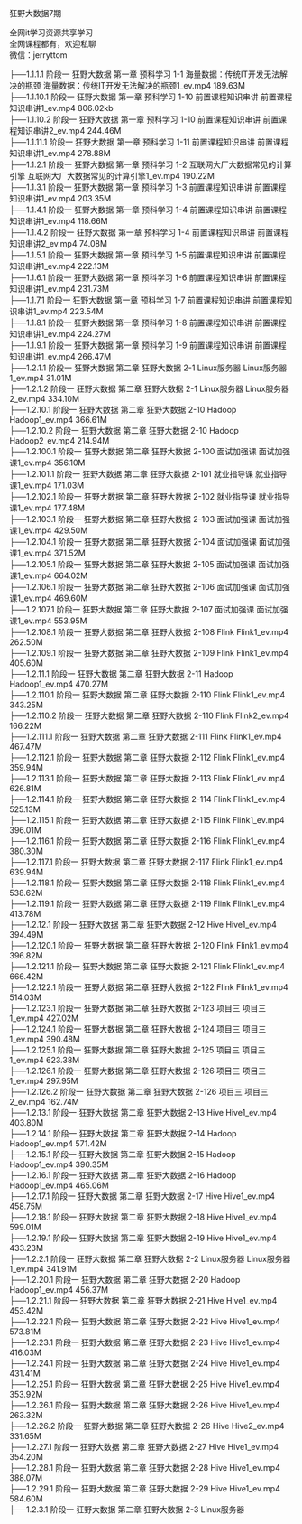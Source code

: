 狂野大数据7期

全网it学习资源共享学习<br>全网课程都有，欢迎私聊<br>微信：jerryttom<br>

├──1.1.1.1 阶段一 狂野大数据 第一章 预科学习 1-1 海量数据：传统IT开发无法解决的瓶颈 海量数据：传统IT开发无法解决的瓶颈1_ev.mp4 189.63M<br> ├──1.1.10.1 阶段一 狂野大数据 第一章 预科学习 1-10 前置课程知识串讲 前置课程知识串讲1_ev.mp4 806.02kb<br> ├──1.1.10.2 阶段一 狂野大数据 第一章 预科学习 1-10 前置课程知识串讲 前置课程知识串讲2_ev.mp4 244.46M<br> ├──1.1.11.1 阶段一 狂野大数据 第一章 预科学习 1-11 前置课程知识串讲 前置课程知识串讲1_ev.mp4 278.88M<br> ├──1.1.2.1 阶段一 狂野大数据 第一章 预科学习 1-2 互联网大厂大数据常见的计算引擎 互联网大厂大数据常见的计算引擎1_ev.mp4 190.22M<br> ├──1.1.3.1 阶段一 狂野大数据 第一章 预科学习 1-3 前置课程知识串讲 前置课程知识串讲1_ev.mp4 203.35M<br> ├──1.1.4.1 阶段一 狂野大数据 第一章 预科学习 1-4 前置课程知识串讲 前置课程知识串讲1_ev.mp4 118.66M<br> ├──1.1.4.2 阶段一 狂野大数据 第一章 预科学习 1-4 前置课程知识串讲 前置课程知识串讲2_ev.mp4 74.08M<br> ├──1.1.5.1 阶段一 狂野大数据 第一章 预科学习 1-5 前置课程知识串讲 前置课程知识串讲1_ev.mp4 222.13M<br> ├──1.1.6.1 阶段一 狂野大数据 第一章 预科学习 1-6 前置课程知识串讲 前置课程知识串讲1_ev.mp4 231.73M<br> ├──1.1.7.1 阶段一 狂野大数据 第一章 预科学习 1-7 前置课程知识串讲 前置课程知识串讲1_ev.mp4 223.54M<br> ├──1.1.8.1 阶段一 狂野大数据 第一章 预科学习 1-8 前置课程知识串讲 前置课程知识串讲1_ev.mp4 224.27M<br> ├──1.1.9.1 阶段一 狂野大数据 第一章 预科学习 1-9 前置课程知识串讲 前置课程知识串讲1_ev.mp4 266.47M<br> ├──1.2.1.1 阶段一 狂野大数据 第二章 狂野大数据 2-1 Linux服务器 Linux服务器1_ev.mp4 31.01M<br> ├──1.2.1.2 阶段一 狂野大数据 第二章 狂野大数据 2-1 Linux服务器 Linux服务器2_ev.mp4 334.10M<br> ├──1.2.10.1 阶段一 狂野大数据 第二章 狂野大数据 2-10 Hadoop Hadoop1_ev.mp4 366.61M<br> ├──1.2.10.2 阶段一 狂野大数据 第二章 狂野大数据 2-10 Hadoop Hadoop2_ev.mp4 214.94M<br> ├──1.2.100.1 阶段一 狂野大数据 第二章 狂野大数据 2-100 面试加强课 面试加强课1_ev.mp4 356.10M<br> ├──1.2.101.1 阶段一 狂野大数据 第二章 狂野大数据 2-101 就业指导课 就业指导课1_ev.mp4 171.03M<br> ├──1.2.102.1 阶段一 狂野大数据 第二章 狂野大数据 2-102 就业指导课 就业指导课1_ev.mp4 177.48M<br> ├──1.2.103.1 阶段一 狂野大数据 第二章 狂野大数据 2-103 面试加强课 面试加强课1_ev.mp4 429.50M<br> ├──1.2.104.1 阶段一 狂野大数据 第二章 狂野大数据 2-104 面试加强课 面试加强课1_ev.mp4 371.52M<br> ├──1.2.105.1 阶段一 狂野大数据 第二章 狂野大数据 2-105 面试加强课 面试加强课1_ev.mp4 664.02M<br> ├──1.2.106.1 阶段一 狂野大数据 第二章 狂野大数据 2-106 面试加强课 面试加强课1_ev.mp4 469.60M<br> ├──1.2.107.1 阶段一 狂野大数据 第二章 狂野大数据 2-107 面试加强课 面试加强课1_ev.mp4 553.95M<br> ├──1.2.108.1 阶段一 狂野大数据 第二章 狂野大数据 2-108 Flink Flink1_ev.mp4 262.50M<br> ├──1.2.109.1 阶段一 狂野大数据 第二章 狂野大数据 2-109 Flink Flink1_ev.mp4 405.60M<br> ├──1.2.11.1 阶段一 狂野大数据 第二章 狂野大数据 2-11 Hadoop Hadoop1_ev.mp4 470.27M<br> ├──1.2.110.1 阶段一 狂野大数据 第二章 狂野大数据 2-110 Flink Flink1_ev.mp4 343.25M<br> ├──1.2.110.2 阶段一 狂野大数据 第二章 狂野大数据 2-110 Flink Flink2_ev.mp4 166.22M<br> ├──1.2.111.1 阶段一 狂野大数据 第二章 狂野大数据 2-111 Flink Flink1_ev.mp4 467.47M<br> ├──1.2.112.1 阶段一 狂野大数据 第二章 狂野大数据 2-112 Flink Flink1_ev.mp4 359.94M<br> ├──1.2.113.1 阶段一 狂野大数据 第二章 狂野大数据 2-113 Flink Flink1_ev.mp4 626.81M<br> ├──1.2.114.1 阶段一 狂野大数据 第二章 狂野大数据 2-114 Flink Flink1_ev.mp4 525.13M<br> ├──1.2.115.1 阶段一 狂野大数据 第二章 狂野大数据 2-115 Flink Flink1_ev.mp4 396.01M<br> ├──1.2.116.1 阶段一 狂野大数据 第二章 狂野大数据 2-116 Flink Flink1_ev.mp4 380.30M<br> ├──1.2.117.1 阶段一 狂野大数据 第二章 狂野大数据 2-117 Flink Flink1_ev.mp4 639.94M<br> ├──1.2.118.1 阶段一 狂野大数据 第二章 狂野大数据 2-118 Flink Flink1_ev.mp4 538.62M<br> ├──1.2.119.1 阶段一 狂野大数据 第二章 狂野大数据 2-119 Flink Flink1_ev.mp4 413.78M<br> ├──1.2.12.1 阶段一 狂野大数据 第二章 狂野大数据 2-12 Hive Hive1_ev.mp4 394.49M<br> ├──1.2.120.1 阶段一 狂野大数据 第二章 狂野大数据 2-120 Flink Flink1_ev.mp4 396.82M<br> ├──1.2.121.1 阶段一 狂野大数据 第二章 狂野大数据 2-121 Flink Flink1_ev.mp4 666.42M<br> ├──1.2.122.1 阶段一 狂野大数据 第二章 狂野大数据 2-122 Flink Flink1_ev.mp4 514.03M<br> ├──1.2.123.1 阶段一 狂野大数据 第二章 狂野大数据 2-123 项目三 项目三1_ev.mp4 427.02M<br> ├──1.2.124.1 阶段一 狂野大数据 第二章 狂野大数据 2-124 项目三 项目三1_ev.mp4 390.48M<br> ├──1.2.125.1 阶段一 狂野大数据 第二章 狂野大数据 2-125 项目三 项目三1_ev.mp4 623.38M<br> ├──1.2.126.1 阶段一 狂野大数据 第二章 狂野大数据 2-126 项目三 项目三1_ev.mp4 297.95M<br> ├──1.2.126.2 阶段一 狂野大数据 第二章 狂野大数据 2-126 项目三 项目三2_ev.mp4 162.74M<br> ├──1.2.13.1 阶段一 狂野大数据 第二章 狂野大数据 2-13 Hive Hive1_ev.mp4 403.80M<br> ├──1.2.14.1 阶段一 狂野大数据 第二章 狂野大数据 2-14 Hadoop Hadoop1_ev.mp4 571.42M<br> ├──1.2.15.1 阶段一 狂野大数据 第二章 狂野大数据 2-15 Hadoop Hadoop1_ev.mp4 390.35M<br> ├──1.2.16.1 阶段一 狂野大数据 第二章 狂野大数据 2-16 Hadoop Hadoop1_ev.mp4 465.06M<br> ├──1.2.17.1 阶段一 狂野大数据 第二章 狂野大数据 2-17 Hive Hive1_ev.mp4 458.75M<br> ├──1.2.18.1 阶段一 狂野大数据 第二章 狂野大数据 2-18 Hive Hive1_ev.mp4 599.01M<br> ├──1.2.19.1 阶段一 狂野大数据 第二章 狂野大数据 2-19 Hive Hive1_ev.mp4 433.23M<br> ├──1.2.2.1 阶段一 狂野大数据 第二章 狂野大数据 2-2 Linux服务器 Linux服务器1_ev.mp4 341.91M<br> ├──1.2.20.1 阶段一 狂野大数据 第二章 狂野大数据 2-20 Hadoop Hadoop1_ev.mp4 456.37M<br> ├──1.2.21.1 阶段一 狂野大数据 第二章 狂野大数据 2-21 Hive Hive1_ev.mp4 453.42M<br> ├──1.2.22.1 阶段一 狂野大数据 第二章 狂野大数据 2-22 Hive Hive1_ev.mp4 573.81M<br> ├──1.2.23.1 阶段一 狂野大数据 第二章 狂野大数据 2-23 Hive Hive1_ev.mp4 416.03M<br> ├──1.2.24.1 阶段一 狂野大数据 第二章 狂野大数据 2-24 Hive Hive1_ev.mp4 431.41M<br> ├──1.2.25.1 阶段一 狂野大数据 第二章 狂野大数据 2-25 Hive Hive1_ev.mp4 353.92M<br> ├──1.2.26.1 阶段一 狂野大数据 第二章 狂野大数据 2-26 Hive Hive1_ev.mp4 263.32M<br> ├──1.2.26.2 阶段一 狂野大数据 第二章 狂野大数据 2-26 Hive Hive2_ev.mp4 331.65M<br> ├──1.2.27.1 阶段一 狂野大数据 第二章 狂野大数据 2-27 Hive Hive1_ev.mp4 354.20M<br> ├──1.2.28.1 阶段一 狂野大数据 第二章 狂野大数据 2-28 Hive Hive1_ev.mp4 388.07M<br> ├──1.2.29.1 阶段一 狂野大数据 第二章 狂野大数据 2-29 Hive Hive1_ev.mp4 584.60M<br> ├──1.2.3.1 阶段一 狂野大数据 第二章 狂野大数据 2-3 Linux服务器